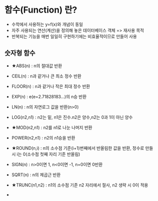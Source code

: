 # 함수(Function) 란?
- 수학에서 사용하는 y=f(x)와 개념이 동일
- 자주 사용되는 연산(계산)을 정의해 놓은 데이터베이스 객체 => 재사용 목적
- 반복되는 기능을 매번 일일히 구현하기에는 비효율적이므로 만들어 사용

## 숫자형 함수
- ★ABS(n) : n의 절대값 반환
- CEIL(n) : n과 같거나 큰 최소 정수 반환
- FLOOR(n) : n과 같거나 작은 최대 정수 반환
- EXP(n) : e(e=2.71828183...)의 n승 반환
- LN(n) : n의 자연로그 값을 반환(n>0)
- LOG(n2,n1) : n2는 밑, n1은 진수.n2은 양수,n2는 0과 1이 아닌 양수

- ★MOD(n2,n1) : n2를 n1로 나눈 나머지 반환
- POWER(n2,n1) : n2의 n1승을 반환
- ★ROUND(n,i) : n의 소수점 기준(i+1)번째에서 반올림한 값을 반환, 정수로 만들 시 i는 0(소수점 첫째 자리 기준 반올림)
- SIGN(n) : n>0이면 1, n<0이면 -1, n=0이면 0반환
- SQRT(n) : n의 제곱근 반환
- ★TRUNC(n1,n2) : n1의 소수점 기준 n2 자리에서 절사, n2 생략 시 0이 적용
- 
